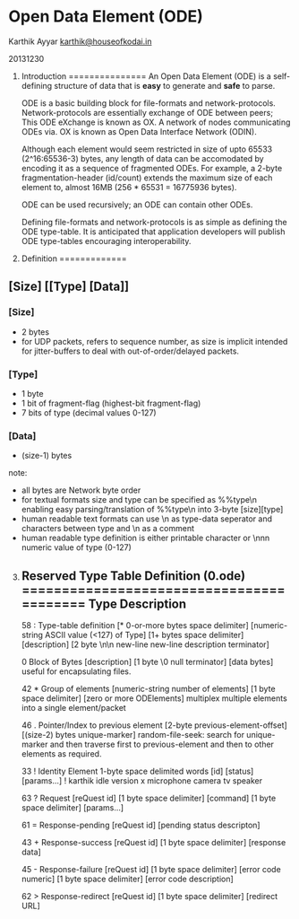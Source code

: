 Open Data Element (ODE)
=======================
Karthik Ayyar <karthik@houseofkodai.in>

20131230

1. Introduction
===============
   An Open Data Element (ODE) is a self-defining structure of data that
   is **easy** to generate and **safe** to parse.

   ODE is a basic building block for file-formats and network-protocols.
   Network-protocols are essentially exchange of ODE between peers;
   This ODE eXchange is known as OX. A network of nodes communicating
   ODEs via. OX is known as Open Data Interface Network (ODIN).

   Although each element would seem restricted in size of upto 65533
   (2^16:65536-3) bytes, any length of data can be accomodated by
   encoding it as a sequence of fragmented ODEs. For example, a 2-byte
   fragmentation-header (id/count) extends the maximum size of each
   element to, almost 16MB (256 * 65531 = 16775936 bytes).

   ODE can be used recursively; an ODE can contain other ODEs.

   Defining file-formats and network-protocols is as simple as
   defining the ODE type-table. It is anticipated that application
   developers will publish ODE type-tables encouraging interoperability.

2. Definition
=============

[Size] [[Type] [Data]]
----------------------

### [Size]
   * 2 bytes
   * for UDP packets, refers to sequence number, as size is implicit
     intended for jitter-buffers to deal with out-of-order/delayed
     packets.

### [Type]
   * 1 byte
   * 1 bit of fragment-flag (highest-bit fragment-flag)
   * 7 bits of type (decimal values 0-127)

### [Data]
   * (size-1) bytes

note:
  * all bytes are Network byte order
  * for textual formats size and type can be specified as %%type\n
    enabling easy parsing/translation of %%type\n into
    3-byte [size][type]
  * human readable text formats can use \n as type-data seperator
    and characters between type and \n as a comment
  * human readable type definition is either printable character or
    \nnn numeric value of type (0-127)

3. Reserved Type Table Definition (0.ode)
=========================================
     Type Description
     ----------------
     58 : Type-table definition
          [* 0-or-more bytes space delimiter]
          [numeric-string ASCII value (<127) of Type]
          [1+ bytes space delimiter]
          [description]
          [2 byte \n\n new-line new-line description terminator]

      0   Block of Bytes
          [description]
          [1 byte \0 null terminator]
          [data bytes]
          useful for encapsulating files.

     42 * Group of elements
          [numeric-string number of elements]
          [1 byte space delimiter]
          [zero or more ODElements]
          multiplex multiple elements into a single element/packet

     46 . Pointer/Index to previous element
          [2-byte previous-element-offset]
          [(size-2) bytes unique-marker]
          random-file-seek: search for unique-marker and then
          traverse first to previous-element and then to other elements
          as required.

     33 ! Identity Element
          1-byte space delimited words
          [id] [status] [params...]
          ! karthik idle version x microphone camera tv speaker

     63 ? Request
          [reQuest id]
          [1 byte space delimiter]
          [command]
          [1 byte space delimiter]
          [params...]

     61 = Response-pending
          [reQuest id]
          [pending status descripton]

     43 + Response-success
          [reQuest id]
          [1 byte space delimiter]
          [response data]

     45 - Response-failure
          [reQuest id]
          [1 byte space delimiter]
          [error code numeric]
          [1 byte space delimiter]
          [error code description]

     62 > Response-redirect
          [reQuest id]
          [1 byte space delimiter]
          [redirect URL]
